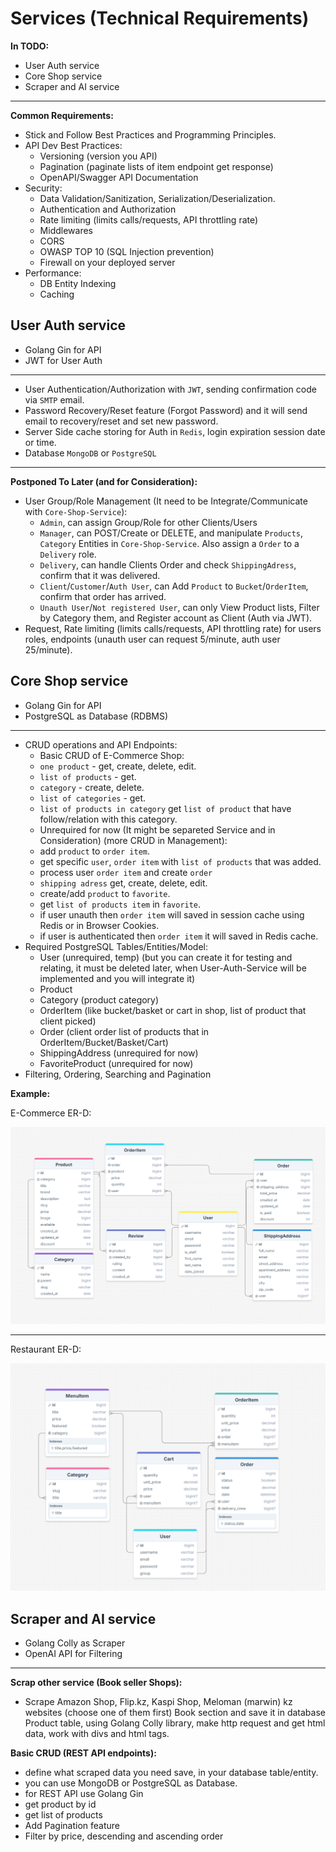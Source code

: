 # Services (Technical Requirements)

**In TODO:**

- User Auth service
- Core Shop service
- Scraper and AI service

---

**Common Requirements:**

- Stick and Follow Best Practices and Programming Principles.
- API Dev Best Practices:
    - Versioning (version you API)
    - Pagination (paginate lists of item endpoint get response)
    - OpenAPI/Swagger API Documentation
- Security:
    - Data Validation/Sanitization, Serialization/Deserialization.
    - Authentication and Authorization
    - Rate limiting (limits calls/requests, API throttling rate)
    - Middlewares
    - CORS
    - OWASP TOP 10 (SQL Injection prevention)
    - Firewall on your deployed server
- Performance:
    - DB Entity Indexing
    - Caching

## User Auth service

- Golang Gin for API
- JWT for User Auth

---

- User Authentication/Authorization with `JWT`, sending confirmation code via `SMTP` email.
- Password Recovery/Reset feature (Forgot Password) and it will send email to recovery/reset and set new password.
- Server Side cache storing for Auth in `Redis`, login expiration session date or time.
- Database `MongoDB` or `PostgreSQL`

---

**Postponed To Later (and for Consideration):**

- User Group/Role Management (It need to be Integrate/Communicate with `Core-Shop-Service`):
    - `Admin`, can assign Group/Role for other Clients/Users
    - `Manager`, can POST/Create or DELETE, and manipulate `Products`, `Category` Entities in `Core-Shop-Service`. Also assign a `Order` to a `Delivery` role.
    - `Delivery`, can handle Clients Order and check `ShippingAdress`, confirm that it was delivered.
    - `Client`/`Customer`/`Auth User`, can Add `Product` to `Bucket`/`OrderItem`, confirm that order has arrived.
    - `Unauth User`/`Not registered User`, can only View Product lists, Filter by Category them, and Register account as Client (Auth via JWT).
- Request, Rate limiting (limits calls/requests, API throttling rate) for users roles, endpoints (unauth user can request 5/minute, auth user 25/minute).

## Core Shop service

- Golang Gin for API
- PostgreSQL as Database (RDBMS)

---

- CRUD operations and API Endpoints:
    - Basic CRUD of E-Commerce Shop:
    - `one product` - get, create, delete, edit.
    - `list of products` - get.
    - `category` - create, delete.
    - `list of categories` - get.
    - `list of products in category` get `list of product` that have follow/relation with this category.
    - Unrequired for now (It might be separeted Service and in Consideration) (more CRUD in Management):
    - add `product` to `order item`.
    - get specific `user`, `order item` with `list of products` that was added.
    - process user `order item` and create `order`
    - `shipping adress` get, create, delete, edit.
    - create/add `product` to `favorite`.
    - get `list of products item` in `favorite`.
    - if user unauth then `order item` will saved in session cache using Redis or in Browser Cookies.
    - if user is authenticated then `order item` it will saved in Redis cache.
- Required PostgreSQL Tables/Entities/Model:
    - User (unrequired, temp) (but you can create it for testing and relating, it must be deleted later, when User-Auth-Service will be implemented and you will integrate it)
    - Product
    - Category (product category)
    - OrderItem (like bucket/basket or cart in shop, list of product that client picked)
    - Order (client order list of products that in OrderItem/Bucket/Basket/Cart)
    - ShippingAddress (unrequired for now)
    - FavoriteProduct (unrequired for now)
- Filtering, Ordering, Searching and Pagination

**Example:**

E-Commerce ER-D:

![E-Commerce ER-D](/docs/img/e-commerce_er-d.png)

---

Restaurant ER-D:

![Restaurant ER-D](/docs/img/restaurant_er-d.png)

## Scraper and AI service

- Golang Colly as Scraper
- OpenAI API for Filtering

---

**Scrap other service (Book seller Shops):**

- Scrape Amazon Shop, Flip.kz, Kaspi Shop, Meloman (marwin) kz websites (choose one of them first) Book section and save it in database Product table, using Golang Colly library, make http request and get html data, work with divs and html tags.

**Basic CRUD (REST API endpoints):**

- define what scraped data you need save, in your database table/entity.
- you can use MongoDB or PostgreSQL as Database.
- for REST API use Golang Gin
- get product by id
- get list of products
- Add Pagination feature
- Filter by price, descending and ascending order
